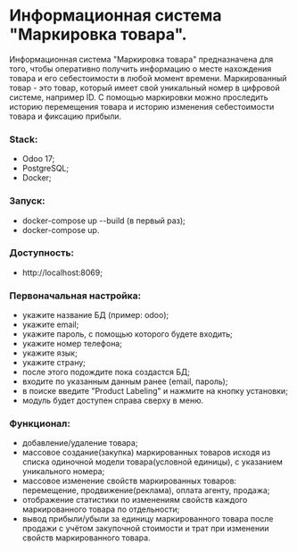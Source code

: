 
# Информационная система "Маркировка товара".

Информационная система "Маркировка товара" предназначена для того, чтобы оперативно получить информацию о месте нахождения товара и его себестоимости в любой момент времени.
Маркированный товар - это товар, который имеет свой уникальный номер в цифровой системе, например ID. С помощью маркировки можно проследить историю перемещения товара и историю изменения себестоимости товара и фиксацию прибыли.

### Stack:
- Odoo 17;
- PostgreSQL;
- Docker;

### Запуск:
- docker-compose up --build (в первый раз);
- docker-compose up.

### Доступность:
- http://localhost:8069;

### Первоначальная настройка:
- укажите название БД (пример: odoo);
- укажите email;
- укажите пароль, с помощью которого будете входить;
- укажите номер телефона;
- укажите язык;
- укажите страну;
- после этого подождите пока создастся БД;
- входите по указанным данным ранее (email, пароль);
- в поиске введите "Product Labeling" и нажмите на кнопку установки;
- модуль будет доступен справа сверху в меню.

### Функционал:
- добавление/удаление товара;
- массовое создание(закупка) маркированных товаров исходя из списка одиночной модели товара(условной единицы), с указанием уникального номера;
- массовое изменение свойств маркированных товаров: перемещение, продвижение(реклама), оплата агенту, продажа;
- отображение статистики по изменениям свойств каждого маркированного товара по отдельности;
- вывод прибыли/убыли за единицу маркированного товара после продажи с учётом закупочной стоимости и трат при изменении свойств маркированного товара.